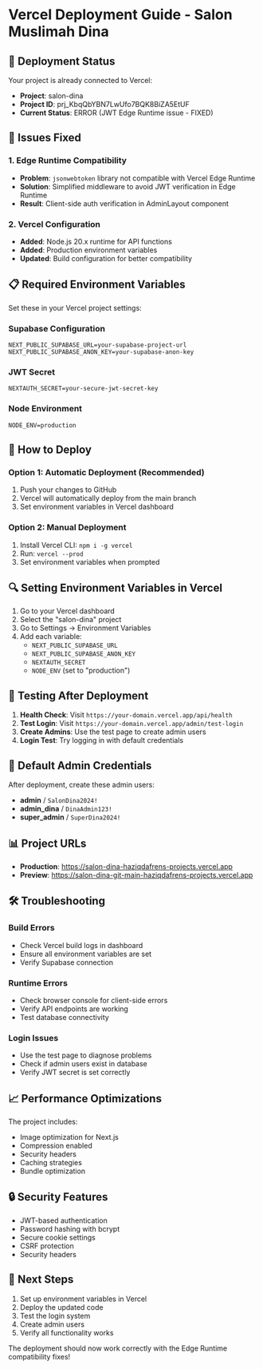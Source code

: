 # Vercel Deployment Guide - Salon Muslimah Dina

## 🚀 Deployment Status

Your project is already connected to Vercel:
- **Project**: salon-dina
- **Project ID**: prj_KbqQbYBN7LwUfo7BQK8BiZA5EtUF
- **Current Status**: ERROR (JWT Edge Runtime issue - FIXED)

## 🔧 Issues Fixed

### 1. Edge Runtime Compatibility
- **Problem**: `jsonwebtoken` library not compatible with Vercel Edge Runtime
- **Solution**: Simplified middleware to avoid JWT verification in Edge Runtime
- **Result**: Client-side auth verification in AdminLayout component

### 2. Vercel Configuration
- **Added**: Node.js 20.x runtime for API functions
- **Added**: Production environment variables
- **Updated**: Build configuration for better compatibility

## 📋 Required Environment Variables

Set these in your Vercel project settings:

### Supabase Configuration
```
NEXT_PUBLIC_SUPABASE_URL=your-supabase-project-url
NEXT_PUBLIC_SUPABASE_ANON_KEY=your-supabase-anon-key
```

### JWT Secret
```
NEXTAUTH_SECRET=your-secure-jwt-secret-key
```

### Node Environment
```
NODE_ENV=production
```

## 🚀 How to Deploy

### Option 1: Automatic Deployment (Recommended)
1. Push your changes to GitHub
2. Vercel will automatically deploy from the main branch
3. Set environment variables in Vercel dashboard

### Option 2: Manual Deployment
1. Install Vercel CLI: `npm i -g vercel`
2. Run: `vercel --prod`
3. Set environment variables when prompted

## 🔍 Setting Environment Variables in Vercel

1. Go to your Vercel dashboard
2. Select the "salon-dina" project
3. Go to Settings → Environment Variables
4. Add each variable:
   - `NEXT_PUBLIC_SUPABASE_URL`
   - `NEXT_PUBLIC_SUPABASE_ANON_KEY`
   - `NEXTAUTH_SECRET`
   - `NODE_ENV` (set to "production")

## 🧪 Testing After Deployment

1. **Health Check**: Visit `https://your-domain.vercel.app/api/health`
2. **Test Login**: Visit `https://your-domain.vercel.app/admin/test-login`
3. **Create Admins**: Use the test page to create admin users
4. **Login Test**: Try logging in with default credentials

## 🔑 Default Admin Credentials

After deployment, create these admin users:
- **admin** / `SalonDina2024!`
- **admin_dina** / `DinaAdmin123!`
- **super_admin** / `SuperDina2024!`

## 📊 Project URLs

- **Production**: https://salon-dina-haziqdafrens-projects.vercel.app
- **Preview**: https://salon-dina-git-main-haziqdafrens-projects.vercel.app

## 🛠️ Troubleshooting

### Build Errors
- Check Vercel build logs in dashboard
- Ensure all environment variables are set
- Verify Supabase connection

### Runtime Errors
- Check browser console for client-side errors
- Verify API endpoints are working
- Test database connectivity

### Login Issues
- Use the test page to diagnose problems
- Check if admin users exist in database
- Verify JWT secret is set correctly

## 📈 Performance Optimizations

The project includes:
- Image optimization for Next.js
- Compression enabled
- Security headers
- Caching strategies
- Bundle optimization

## 🔒 Security Features

- JWT-based authentication
- Password hashing with bcrypt
- Secure cookie settings
- CSRF protection
- Security headers

## 📝 Next Steps

1. Set up environment variables in Vercel
2. Deploy the updated code
3. Test the login system
4. Create admin users
5. Verify all functionality works

The deployment should now work correctly with the Edge Runtime compatibility fixes!
